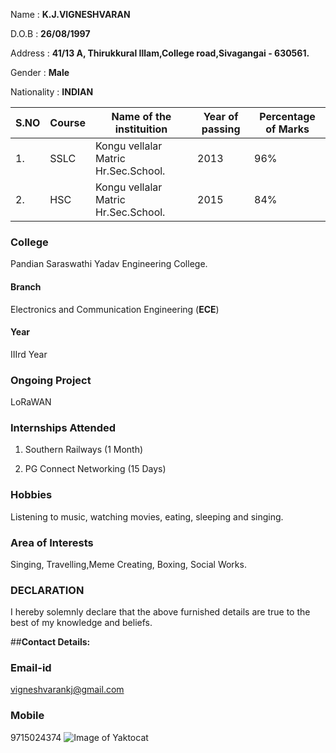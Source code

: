 Name        : **K.J.VIGNESHVARAN**

D.O.B       : **26/08/1997**

Address     : **41/13 A, Thirukkural Illam,College road,Sivagangai - 630561.**

Gender      : **Male**

Nationality : **INDIAN**

S.NO|Course|Name of the instituition|Year of passing|Percentage of Marks
---------|-----------|------------------------------|---------------------|------------------------
1.|SSLC|Kongu vellalar Matric Hr.Sec.School.|2013|96%
2.|HSC|Kongu vellalar Matric Hr.Sec.School.|2015|84%



### College 
Pandian Saraswathi Yadav Engineering College.

#### Branch
Electronics and Communication Engineering (**ECE**)

#### Year
IIIrd Year

### Ongoing Project
LoRaWAN

### Internships Attended
1) Southern Railways (1 Month)

2) PG Connect Networking (15 Days)

### Hobbies
Listening to music, watching movies, eating, sleeping and singing.

### Area of Interests
Singing, Travelling,Meme Creating, Boxing, Social Works.

###                                                     **DECLARATION**
   I hereby solemnly declare that the above furnished details are true to the best of my knowledge and beliefs.

##**Contact Details:**
### Email-id
vigneshvarankj@gmail.com
### Mobile
9715024374
![Image of Yaktocat](https://octodex.github.com/images/yaktocat.png)
